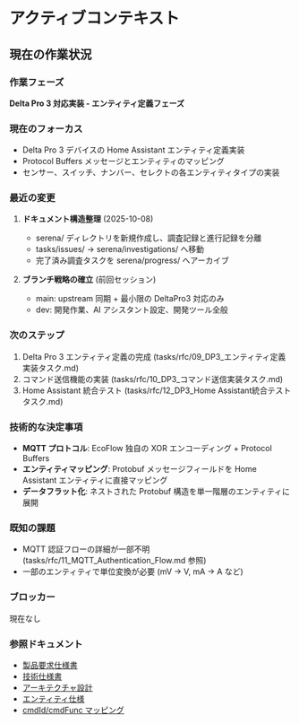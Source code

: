 # アクティブコンテキスト

## 現在の作業状況

### 作業フェーズ
**Delta Pro 3 対応実装 - エンティティ定義フェーズ**

### 現在のフォーカス
- Delta Pro 3 デバイスの Home Assistant エンティティ定義実装
- Protocol Buffers メッセージとエンティティのマッピング
- センサー、スイッチ、ナンバー、セレクトの各エンティティタイプの実装

### 最近の変更
1. **ドキュメント構造整理** (2025-10-08)
   - serena/ ディレクトリを新規作成し、調査記録と進行記録を分離
   - tasks/issues/ → serena/investigations/ へ移動
   - 完了済み調査タスクを serena/progress/ へアーカイブ

2. **ブランチ戦略の確立** (前回セッション)
   - main: upstream 同期 + 最小限の DeltaPro3 対応のみ
   - dev: 開発作業、AI アシスタント設定、開発ツール全般

### 次のステップ
1. Delta Pro 3 エンティティ定義の完成 (tasks/rfc/09_DP3_エンティティ定義実装タスク.md)
2. コマンド送信機能の実装 (tasks/rfc/10_DP3_コマンド送信実装タスク.md)
3. Home Assistant 統合テスト (tasks/rfc/12_DP3_Home Assistant統合テストタスク.md)

### 技術的な決定事項
- **MQTT プロトコル**: EcoFlow 独自の XOR エンコーディング + Protocol Buffers
- **エンティティマッピング**: Protobuf メッセージフィールドを Home Assistant エンティティに直接マッピング
- **データフラット化**: ネストされた Protobuf 構造を単一階層のエンティティに展開

### 既知の課題
- MQTT 認証フローの詳細が一部不明 (tasks/rfc/11_MQTT_Authentication_Flow.md 参照)
- 一部のエンティティで単位変換が必要 (mV → V, mA → A など)

### ブロッカー
現在なし

### 参照ドキュメント
- [製品要求仕様書](../docs_4ai/product_requirement_docs.md)
- [技術仕様書](../docs_4ai/technical.md)
- [アーキテクチャ設計](../docs_4ai/architecture.md)
- [エンティティ仕様](../docs_4ai/dp3_entity_specification.md)
- [cmdId/cmdFunc マッピング](../docs_4ai/cmd_id_func_mapping.md)
